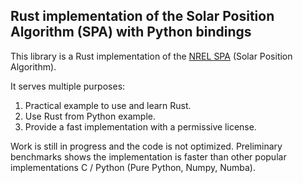 ## Rust implementation of the Solar Position Algorithm (SPA) with Python bindings

This library is a Rust implementation of the [NREL SPA](https://midcdmz.nrel.gov/spa/) (Solar Position Algorithm).

It serves multiple purposes:

1. Practical example to use and learn Rust.
2. Use Rust from Python example.
3. Provide a fast implementation with a permissive license.

Work is still in progress and the code is not optimized. Preliminary benchmarks shows the implementation is faster than other popular implementations C / Python (Pure Python, Numpy, Numba).
